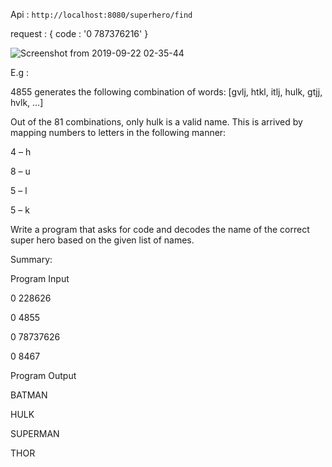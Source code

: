 Api : `http://localhost:8080/superhero/find`

request : {
  code : '0 787376216'
}

![Screenshot from 2019-09-22 02-35-44](https://user-images.githubusercontent.com/50075905/65379197-d755fd80-dce1-11e9-9ab4-94eade237974.png)

E.g :

4855 generates the following combination of words: [gvlj, htkl, itlj, hulk, gtjj, hvlk, …]

Out of the 81 combinations, only hulk is a valid name. This is arrived by mapping numbers
to letters in the following manner:

4 – h

8 – u

5 – l

5 – k

Write a program that asks for code and decodes the name of the correct super hero based
on the given list of names.

Summary:

Program Input

0 228626

0 4855

0 78737626

0 8467

Program Output

BATMAN

HULK

SUPERMAN

THOR

